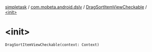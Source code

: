 [simpletask](../../index.md) / [com.mobeta.android.dslv](../index.md) / [DragSortItemViewCheckable](index.md) / [&lt;init&gt;](.)

# &lt;init&gt;

`DragSortItemViewCheckable(context: Context)`